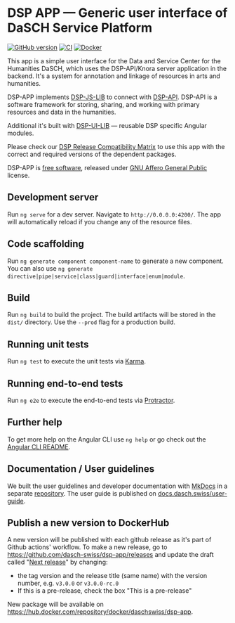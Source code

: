 # DSP APP &mdash; Generic user interface of DaSCH Service Platform

[![GitHub version](https://badge.fury.io/gh/dasch-swiss%2Fdsp-app.svg)](https://github.com/dasch-swiss/dsp-app)
[![CI](https://github.com/dasch-swiss/dsp-app/workflows/CI/badge.svg)](https://github.com/dasch-swiss/dsp-app/actions?query=workflow%3ACI)
[![Docker](https://img.shields.io/docker/cloud/build/daschswiss/dsp-app)](https://hub.docker.com/r/daschswiss/dsp-app)

This app is a simple user interface for the Data and Service Center for the Humanities DaSCH, which uses the DSP-API/Knora server application in the backend. It's a system for annotation and linkage of resources in arts and humanities.

DSP-APP implements [DSP-JS-LIB](https://www.npmjs.com/package/@dasch-swiss/dsp-js) to connect with [DSP-API](https://docs.dasch.swiss/developers/knora/api-reference/). DSP-API is a software framework for storing, sharing, and working with primary resources and data in the humanities.

Additional it's built with [DSP-UI-LIB](https://www.npmjs.com/package/@dasch-swiss/dsp-ui) &mdash; reusable DSP specific Angular modules.

Please check our [DSP Release Compatibility Matrix](https://docs.google.com/spreadsheets/d/e/2PACX-1vQe-0nFKqYHwHT3cNI2M_ZCycKOgDZBxtaabxEQDDkNKJf6funMVrJBJPgMFEJdiBdCesahUhURN6MS/pubhtml) to use this app with the correct and required versions of the dependent packages.

DSP-APP is [free software](http://www.gnu.org/philosophy/free-sw.en.html), released under [GNU Affero General Public](http://www.gnu.org/licenses/agpl-3.0.en.html) license.

## Development server

Run `ng serve` for a dev server. Navigate to `http://0.0.0.0:4200/`. The app will automatically reload if you change any of the resource files.

## Code scaffolding

Run `ng generate component component-name` to generate a new component. You can
also use `ng generate directive|pipe|service|class|guard|interface|enum|module`.

## Build

Run `ng build` to build the project. The build artifacts will be stored in the `dist/` directory. Use the `--prod` flag for a production build.

## Running unit tests

Run `ng test` to execute the unit tests via [Karma](https://karma-runner.github.io).

## Running end-to-end tests

Run `ng e2e` to execute the end-to-end tests via [Protractor](http://www.protractortest.org/).

## Further help

To get more help on the Angular CLI use `ng help` or go check out the [Angular CLI README](https://github.com/angular/angular-cli/blob/master/README.md).

## Documentation / User guidelines

We built the user guidelines and developer documentation with [MkDocs](https://www.mkdocs.org/) in a separate [repository](https://github.com/dasch-swiss/dsp-docs). The user guide is published on [docs.dasch.swiss/user-guide](https://docs.dasch.swiss/user-guide).

## Publish a new version to DockerHub

A new version will be published with each github release as it's part of Github actions' workflow. To make a new release, go to <https://github.com/dasch-swiss/dsp-app/releases> and update the draft called "[Next release](https://github.com/dasch-swiss/dsp-app/releases/tag/next-release)" by changing:

- the tag version and the release title (same name) with the version number, e.g. `v3.0.0` or `v3.0.0-rc.0`
- If this is a pre-release, check the box "This is a pre-release"

New package will be available on <https://hub.docker.com/repository/docker/daschswiss/dsp-app>.
